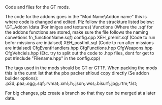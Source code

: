 Code and files for the GT mods.

The code for the addons goes in the "Mod Name\Addon name" this is where code is changed and edited. Plz follow the struckture listed below: 
\GT_Addon 
  \data (For imiges and textures) 
  \functions (Where the .sqf for the addons functions are stored, make sure the file follows the naming convetions fn_functionName.sqf) 
  config.cpp 
  XEH_preInit.sqf (Code to run befor missions are intialsed) 
  XEH_postInit.sqf (Code to run after missions are intialsed) 
  CfgEventHandlers.hpp 
  CfgFunctions.hpp 
  CfgWeapons.hpp 
  CfgVehciels.hpp 
  (Etc. try to split out the code to .hpp files, dont for get to put #include "Filename.hpp" in the config.cpp)

The tags used in the mods should be GT or GTTF. 
When packing the mods this is the curnt list that the pbo packer shloud copy directly (Se addon bulider options): 
  .p3d;.paa;.ogg;.sqf;.rvmat;.xml;.h;.json;.wss;.bisurf;.jpg;.rtm;*.lst;

For big changes, plz create a branch so that they can be merged at a later date.
